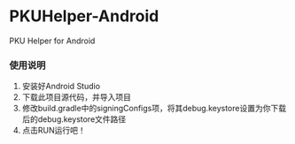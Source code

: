 PKUHelper-Android
================
PKU Helper for Android

### 使用说明
  1. 安装好Android Studio
  2. 下载此项目源代码，并导入项目
  3. 修改build.gradle中的signingConfigs项，将其debug.keystore设置为你下载后的debug.keystore文件路径
  4. 点击RUN运行吧！

